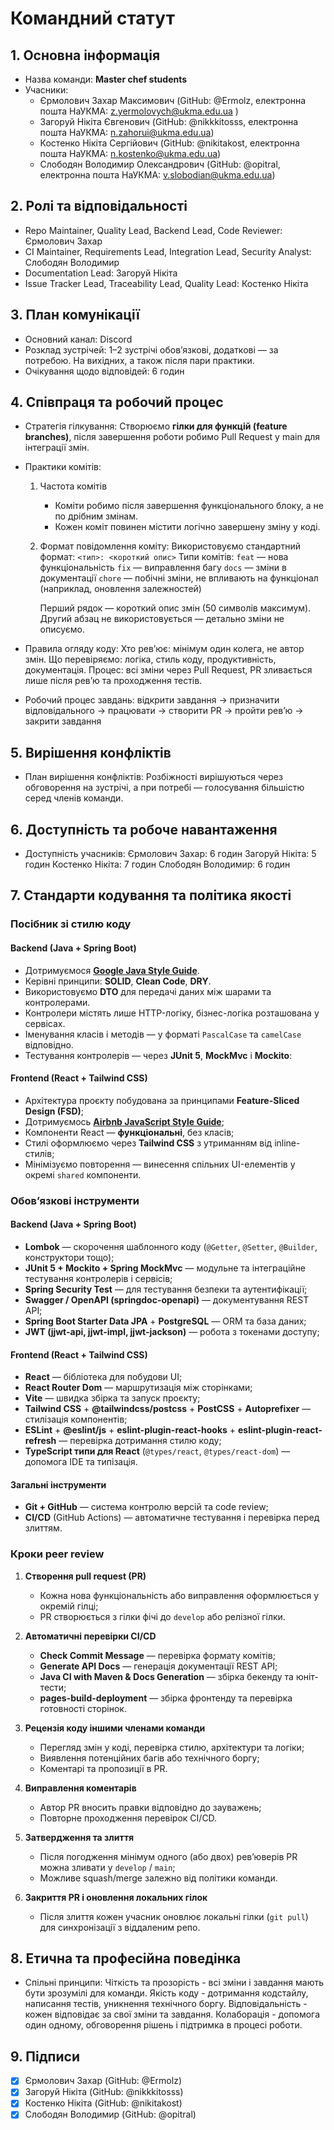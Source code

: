 # Командний статут
## 1. Основна інформація
- Назва команди: **Master chef students**
- Учасники:
	- Єрмолович Захар Максимович (GitHub: @Ermolz, електронна пошта НаУКМА: z.yermolovych@ukma.edu.ua )
	- Загоруй Нікіта Євгенович (GitHub: @nikkkitosss, електронна пошта НаУКМА: n.zahorui@ukma.edu.ua)
	-  Костенко Нікіта Сергійович (GitHub: @nikitakost, електронна пошта НаУКМА: n.kostenko@ukma.edu.ua)
	-  Слободян Володимир Олександрович (GitHub: @opitral, електронна пошта НаУКМА: v.slobodian@ukma.edu.ua)
## 2. Ролі та відповідальності
- Repo Maintainer, Quality Lead, Backend Lead, Code Reviewer: Єрмолович Захар
- CI Maintainer, Requirements Lead, Integration Lead, Security Analyst: Слободян Володимир
- Documentation Lead: Загоруй Нікіта
- Issue Tracker Lead, Traceability Lead, Quality Lead: Костенко Нікіта
## 3. План комунікації
- Основний канал: Discord
- Розклад зустрічей: 1–2 зустрічі обов’язкові, додаткові — за потребою. На вихідних, а також після пари практики.
- Очікування щодо відповідей: 6 годин
## 4. Співпраця та робочий процес
- Стратегія гілкування:
	Створюємо **гілки для функцій (feature branches)**, після завершення роботи робимо Pull Request у main для інтеграції змін.
- Практики комітів:
	1. Частота комітів
		- Коміти робимо після завершення функціонального блоку, а не по дрібним змінам.
		- Кожен коміт повинен містити логічно завершену зміну у коді.
	2. Формат повідомлення коміту:
			Використовуємо стандартний формат:
			`<тип>: <короткий опис>`
		 Типи комітів:
			`feat` — нова функціональність
			`fix` — виправлення багу
			`docs` — зміни в документації
			`chore` — побічні зміни, не впливають на функціонал (наприклад, оновлення залежностей)
		
		Перший рядок — короткий опис змін (50 символів максимум).
		Другий абзац не використовується — детально зміни не описуємо.
- Правила огляду коду:
		Хто рев’ює: мінімум один колега, не автор змін.
		Що перевіряємо: логіка, стиль коду, продуктивність, документація.
		Процес: всі зміни через Pull Request, PR зливається лише після рев’ю та проходження тестів.

- Робочий процес завдань:
	 відкрити завдання → призначити відповідального → працювати → створити PR → пройти рев’ю → закрити завдання
## 5. Вирішення конфліктів
- План вирішення конфліктів:
	Розбіжності вирішуються через обговорення на зустрічі, а при потребі — голосування більшістю серед членів команди.
## 6. Доступність та робоче навантаження
- Доступність учасників:
	Єрмолович Захар: 6 годин 
	Загоруй Нікіта: 5 годин
	Костенко Нікіта: 7 годин
	Слободян Володимир: 6 годин

## 7. Стандарти кодування та політика якості

### Посібник зі стилю коду

####  Backend (Java + Spring Boot)
- Дотримуємося [**Google Java Style Guide**](https://google.github.io/styleguide/javaguide.html).
- Керівні принципи: **SOLID**, **Clean Code**, **DRY**.
- Використовуємо **DTO** для передачі даних між шарами та контролерами.
- Контролери містять лише HTTP-логіку, бізнес-логіка розташована у сервісах.
- Іменування класів і методів — у форматі `PascalCase` та `camelCase` відповідно.
- Тестування контролерів — через **JUnit 5**, **MockMvc** і **Mockito**:
#### Frontend (React + Tailwind CSS)
- Архітектура проєкту побудована за принципами **Feature-Sliced Design (FSD)**;
- Дотримуємось [**Airbnb JavaScript Style Guide**](https://github.com/airbnb/javascript);
- Компоненти React — **функціональні**, без класів;
- Стилі оформлюємо через **Tailwind CSS** з утриманням від inline-стилів;
- Мінімізуємо повторення — винесення спільних UI-елементів у окремі `shared` компоненти.

### Обов’язкові інструменти

#### Backend (Java + Spring Boot)
- **Lombok** — скорочення шаблонного коду (`@Getter`, `@Setter`, `@Builder`, конструктори тощо);
- **JUnit 5 + Mockito + Spring MockMvc** — модульне та інтеграційне тестування контролерів і сервісів;
- **Spring Security Test** — для тестування безпеки та аутентифікації;
- **Swagger / OpenAPI (springdoc-openapi)** — документування REST API;
- **Spring Boot Starter Data JPA** + **PostgreSQL** — ORM та база даних;
- **JWT (jjwt-api, jjwt-impl, jjwt-jackson)** — робота з токенами доступу;

#### Frontend (React + Tailwind CSS)
- **React** — бібліотека для побудови UI;
- **React Router Dom** — маршрутизація між сторінками;
- **Vite** — швидка збірка та запуск проєкту;
- **Tailwind CSS** + **@tailwindcss/postcss** + **PostCSS** + **Autoprefixer** — стилізація компонентів;
- **ESLint** + **@eslint/js** + **eslint-plugin-react-hooks** + **eslint-plugin-react-refresh** — перевірка дотримання стилю коду;
- **TypeScript типи для React** (`@types/react`, `@types/react-dom`) — допомога IDE та типізація.

#### Загальні інструменти
- **Git + GitHub** — система контролю версій та code review;
- **CI/CD** (GitHub Actions) — автоматичне тестування і перевірка перед злиттям.

### Кроки peer review

1. **Створення pull request (PR)**
    - Кожна нова функціональність або виправлення оформлюється у окремій гілці;
    - PR створюється з гілки фічі до `develop` або релізної гілки.

2. **Автоматичні перевірки CI/CD**
    - **Check Commit Message** — перевірка формату комітів;
    - **Generate API Docs** — генерація документації REST API;
    - **Java CI with Maven & Docs Generation** — збірка бекенду та юніт-тести;
    - **pages-build-deployment** — збірка фронтенду та перевірка готовності сторінок.

3. **Рецензія коду іншими членами команди**
    - Перегляд змін у коді, перевірка стилю, архітектури та логіки;
    - Виявлення потенційних багів або технічного боргу;
    - Коментарі та пропозиції в PR.

4. **Виправлення коментарів**
    - Автор PR вносить правки відповідно до зауважень;
    - Повторне проходження перевірок CI/CD.

5. **Затвердження та злиття**
    - Після погодження мінімум одного (або двох) рев’юверів PR можна зливати у `develop` / `main`;
    - Можливе squash/merge залежно від політики команди.

6. **Закриття PR і оновлення локальних гілок**
    - Після злиття кожен учасник оновлює локальні гілки (`git pull`) для синхронізації з віддаленим репо.
		
## 8. Етична та професійна поведінка
- Спільні принципи:
	Чіткість та прозорість - всі зміни і завдання мають бути зрозумілі для команди.
	Якість коду - дотримання кодстайлу, написання тестів, уникнення технічного боргу.
	Відповідальність - кожен відповідає за свої зміни та завдання.
	Колаборація - допомога один одному, обговорення рішень і підтримка в процесі роботи.
## 9. Підписи
- [x] Єрмолович Захар (GitHub: @Ermolz)
- [x] Загоруй Нікіта (GitHub: @nikkkitosss)
- [x] Костенко Нікіта (GitHub: @nikitakost)
- [x] Слободян Володимир (GitHub: @opitral)
